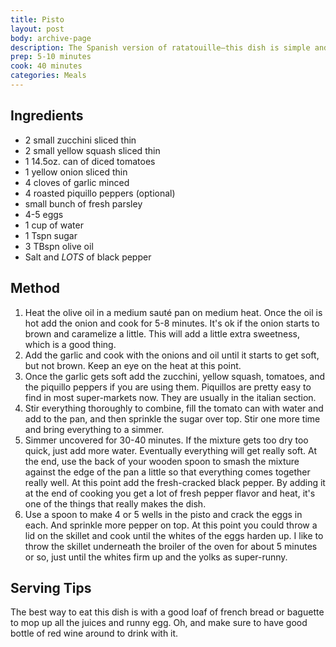 ```yaml
---
title: Pisto
layout: post
body: archive-page
description: The Spanish version of ratatouille—this dish is simple and delicious. It's a classic in our house.
prep: 5-10 minutes
cook: 40 minutes
categories: Meals
---
```


## Ingredients
- 2 small zucchini sliced thin
- 2 small yellow squash sliced thin
- 1 14.5oz. can of diced tomatoes
- 1 yellow onion sliced thin
- 4 cloves of garlic minced
- 4 roasted piquillo peppers (optional)
- small bunch of fresh parsley
- 4-5 eggs
- 1 cup of water
- 1 Tspn sugar
- 3 TBspn olive oil
- Salt and _LOTS_ of black pepper

## Method
1. Heat the olive oil in a medium sauté pan on medium heat. Once the oil is hot add the onion and cook for 5-8 minutes. It's ok if the onion starts to brown and caramelize a little. This will add a little extra sweetness, which is a good thing.
2. Add the garlic and cook with the onions and oil until it starts to get soft, but not brown. Keep an eye on the heat at this point.
3. Once the garlic gets soft add the zucchini, yellow squash, tomatoes, and the piquillo peppers if you are using them. Piquillos are pretty easy to find in most super-markets now. They are usually in the italian section.
4. Stir everything thoroughly to combine, fill the tomato can with water and add to the pan, and then sprinkle the sugar over top. Stir one more time and bring everything to a simmer.
5. Simmer uncovered for 30-40 minutes. If the mixture gets too dry too quick, just add more water. Eventually everything will get really soft. At the end, use the back of your wooden spoon to smash the mixture against the edge of the pan a little so that everything comes together really well. At this point add the fresh-cracked black pepper. By adding it at the end of cooking you get a lot of fresh pepper flavor and heat, it's one of the things that really makes the dish.
6. Use a spoon to make 4 or 5 wells in the pisto and crack the eggs in each. And sprinkle more pepper on top. At this point you could throw a lid on the skillet and cook until the whites of the eggs harden up. I like to throw the skillet underneath the broiler of the oven for about 5 minutes or so, just until the whites firm up and the yolks as super-runny.

## Serving Tips
The best way to eat this dish is with a good loaf of french bread or baguette to mop up all the juices and runny egg. Oh, and make sure to have good bottle of red wine around to drink with it.